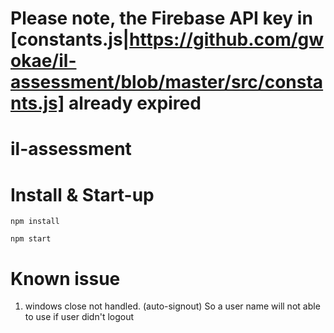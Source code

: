 # Please note, the Firebase API key in [constants.js|https://github.com/gwokae/il-assessment/blob/master/src/constants.js] already expired


# il-assessment


# Install & Start-up

```
npm install
```

```
npm start
```

# Known issue

1. windows close not handled. (auto-signout) So a user name will not able to use if user didn't logout
